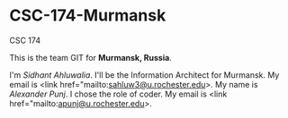 # CSC-174-Murmansk
CSC 174

This is the team GIT for <strong>Murmansk, Russia</strong>.

I'm <em>Sidhant Ahluwalia</em>. I'll be the Information Architect for Murmansk. My email is <link href="mailto:sahluw3@u.rochester.edu>.
My name is <em>Alexander Punj</em>. I chose the role of coder. My email is <link href="mailto:apunj@u.rochester.edu>.
